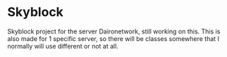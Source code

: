 # Skyblock

Skyblock project for the server Daironetwork, still working on this. This is also made for 1 specific server, so there will be classes somewhere that I normally will use different or not at all.
